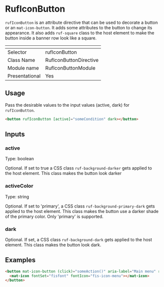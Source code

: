 # RufIconButton

`rufIconButton` is an attribute directive that can be used to decorate a button or an `mat-icon-button`.
It adds some attributes to the button to change its appearance.
It also adds `ruf-square` class to the host element to make the button inside a banner row look like a square.

[]()                 | []()
-------------------- | --------------------
Selector             | rufIconButton
Class Name           | RufIconButtonDirective
Module name          | RufIconButtonModule
Presentational       | Yes

## Usage

Pass the desirable values to the input values (active, dark) for `rufIconButton`.

```html
<button rufIconButton [active]="someCondition" dark></button>
```

## Inputs

### active

Type: boolean

Optional. If set to true a CSS class `ruf-background-darker` gets applied to the host element. This class makes the button look darker 

### activeColor

Type: string

Optional. If set to 'primary', a CSS class `ruf-background-primary-dark` gets applied to the host element. This class makes the button use a darker shade of the primary color. Only 'primary' is supported. 

### dark

Optional. If set, a CSS class `ruf-background-dark` gets applied to the host element. This class makes the button look dark.


## Examples

```html
<button mat-icon-button (click)="someAction()" aria-label="Main menu" rufIconButton [active]="someCondition" dark>
  <mat-icon fontSet="fisfont" fontIcon="fis-icon-menu"></mat-icon>
</button>
```

